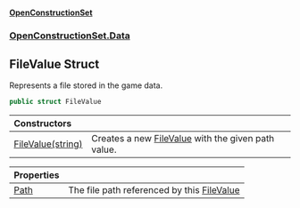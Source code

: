 #### [OpenConstructionSet](index.md 'index')
### [OpenConstructionSet.Data](index.md#OpenConstructionSet_Data 'OpenConstructionSet.Data')
## FileValue Struct
Represents a file stored in the game data.  
```csharp
public struct FileValue
```

| Constructors | |
| :--- | :--- |
| [FileValue(string)](k6peXdkInpCi+gurxRS9AQ.md 'OpenConstructionSet.Data.FileValue.FileValue(string)') | Creates a new [FileValue](YEby5v5c4H_ER4RaKEGo3g.md 'OpenConstructionSet.Data.FileValue') with the given path value.<br/> |

| Properties | |
| :--- | :--- |
| [Path](b8MDdyv5g0KAMT+MDBtQlA.md 'OpenConstructionSet.Data.FileValue.Path') | The file path referenced by this [FileValue](YEby5v5c4H_ER4RaKEGo3g.md 'OpenConstructionSet.Data.FileValue') |
